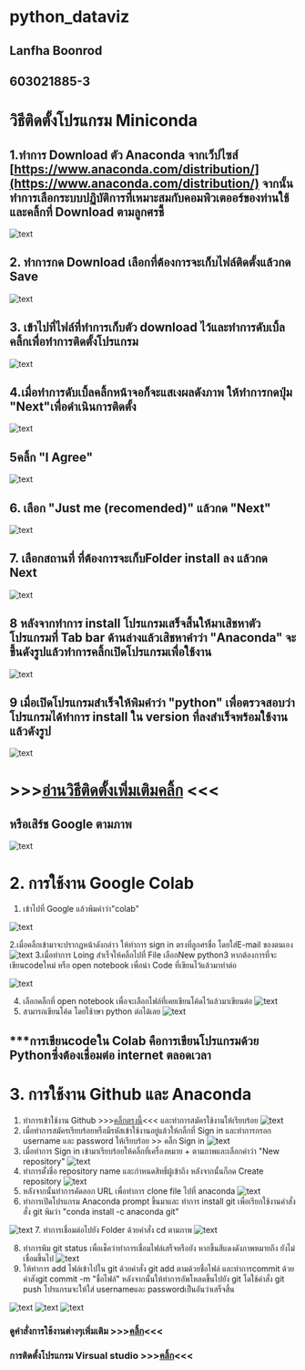 # python_dataviz

## Lanfha Boonrod
## 603021885-3
#  วิธีติดตั้งโปรแกรม Miniconda

## 1.ทำการ Download ตัว Anaconda จากเว็ปไซส์ [https://www.anaconda.com/distribution/](https://www.anaconda.com/distribution/) จากนั้นทำการเลือกระบบปฏิบัติการที่เหมาะสมกับคอมพิวเตออร์ของท่านใช้และคลิ้กที่ Download ตามลูกศรชี้

![text](image.jpg)
## 2. ทำการกด Download เลือกที่ต้องการจะเก็บไฟล์ติดตั้งแล้วกด Save
![text](image1.jpg)

## 3. เข้าไปที่ไฟล์ที่ทำการเก็บตัว download ไว้และทำการดับเบิ้ลคลิ้กเพื่อทำการติดตั้งโปรแกรม
![text](image2.jpg)

## 4.เมื่อทำการดับเบิ้ลคลิ้กหน้าจอก็จะแสเงผลดังภาพ ให้ทำการกดปุ่ม "Next"เพื่อดำเนินการติดตั้ง
![text](image3.jpg)
## 5คลิ้ก "I Agree"
![text](image4.jpg)
## 6. เลือก "Just me (recomended)" แล้วกด "Next"
![text](image5.jpg)
## 7. เลือกสถานที่ ที่ต้องการจะเก็บFolder install ลง แล้วกด Next

![text](image6.jpg)

## 8 หลังจากทำการ install โปรแกรมเสร็จสิ้นให้มาเสิชหาตัวโปรแกรมที่ Tab bar ด้านล่างแล้วเสิชหาคำว่า "Anaconda" จะขึ้นดังรูปแล้วทำการคลิ้กเปิดโปรแกรมเพื่อใช้งาน

![text](image7.jpg)
## 9 เมื่อเปิดโปรแกรมสำเร็จให้พิมคำว่า "python" เพื่อตรวจสอบว่าโปรแกรมได้ทำการ install ใน version ที่ลงสำเร็จพร้อมใช้งานแล้วดังรูป

![text](image8.jpg)

# >>>[อ่านวิธีติดตั้งเพิ่มเติมคลิ้ก](https://mindphp.com/%E0%B8%9A%E0%B8%97%E0%B9%80%E0%B8%A3%E0%B8%B5%E0%B8%A2%E0%B8%99%E0%B8%AD%E0%B8%AD%E0%B8%99%E0%B9%84%E0%B8%A5%E0%B8%99%E0%B9%8C/83-python/6755-install-python-anaconda-on-windows-10.html) <<<


## หรือเสิร์ช Google ตามภาพ
![text](2020-01-05.png)

# 2. การใช้งาน Google Colab

1. เข้าไปที่ Google แล้วพิมคำว่า"colab"

![text](colab1.jpg)

2.เมื่อคลิ้กเข้ามาจะปรากฎหน้าดังกล่าว ให้ทำการ sign in ตรงที่ลูกศรชื่อ โดยใส่E-mail ของตนเอง
![text](colab2.jpg)
3.เมื่อทำการ Loing สำเร็จให้คลิ้กไปที่ File เลือกNew python3 หากต้องการที่จะเขียนcodeใหม่ หรือ open notebook เพื่อนำ Code ที่เขียนไว้แล้วมาทำต่อ

![text](colab3.jpg)

4. เลือกคลิ้กที่ open notebook เพื่อจะเลือกไฟล์ที่เคยเขียนโค้ดไว้แล้วมาเขียนต่อ
![text](colab4.jpg)
5. สามารถเขียนโค้ด โดยใช้าษา python ต่อได้เลย
![text](colab5.jpg)

## ***การเขียนcodeใน Colab คือการเขียนโปรแกรมด้วย Pythonซึ่งต้องเชื่อมต่อ internet ตลอดเวลา

# 3. การใช้งาน Github และ Anaconda
1. ทำการเข้าใช้งาน Github >>>[คลิ้กตรงนี้](https://github.com/)<<< และทำการสมัครใช้งานให้เรียบร้อย
![text](github1.jpg)
2. เมื่อทำการสมัครเรียบร้อยหรือมีรหัสเข้าใช้งานอยู่แล้วให้กลิ้กที่ Sign in และทำการกรอก username และ password ให้เรียบร้อย >> คลิ้ก Sign in
![text](github2.jpg)
3. เมื่อทำการ Sign in เข้ามาเรียบร้อยให้คลิ้กที่เครื่องหมาย + ตามภาพและเลือกคำว่า "New repository"
![text](github3.jpg)
4. ทำการตั้งชื่อ repository name และกำหนดสิทธิ์ผู้เข้าถึง หลังจากนั้นก็กด Create repository
![text](github4.jpg)
5. หลังจากนั้นทำการคัดลอก URL เพื่อทำการ clone file ไปที่ anaconda
![text](github5.jpg)
6. ทำการเปิดโปรแกรม Anaconda prompt ขึ้นมาและ ทำการ install git เพื่อเรียกใช้งานคำสั่งสั่ง git พิมว่า "conda install -c anaconda git" 

![text](github8.jpg)
7. ทำการเชื่อมต่อไปยัง Folder ด้วยคำสั่ง cd ตามภาพ
![text](github7.jpg)

8. ทำการพิม git status เพื่อเช็คว่าทำการเชื่อมไฟล์เสร็จหรือยัง หากขึ้นสีแดงดังภาพหมายถึง ยังไม่เชื่อมขึ้นไป
![text](github9.jpg)
9. ให้ทำการ add ไฟล์เข้าไปใน git ด้วยคำสั่ง git add ตามด้วยชื่อไฟล์ และทำการcommit ด้วยคำสังgit commit -m "ชื่อไฟล์" หลังจากนั้นให้ทำการอัพโหลดขึ้นไปยัง git โดใช้คำสั่ง git push
โปรแกรมจะให้ใส่ usernameและ passwordเป็นอันว่าเสร็จสิ้น

![text](github10.jpg)
![text](github11.jpg)
![text](github12.jpg)

### ดูคำสั่งการใช้งานต่างๆเพิ่มเติม >>>[คลิ้ก](https://www.markdownguide.org/cheat-sheet/)<<<

### การติดตั้งโปรแกรม Virsual studio >>>[คลิ้ก](https://medium.com/jed-ng/installation-%E0%B8%81%E0%B8%B2%E0%B8%A3%E0%B8%95%E0%B8%B4%E0%B8%94%E0%B8%95%E0%B8%B1%E0%B9%89%E0%B8%87-ms-visual-studio-2017-community-ea0f42a15785)<<<





